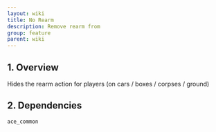 ```yaml
---
layout: wiki
title: No Rearm
description: Remove rearm from
group: feature
parent: wiki
---
```


## 1. Overview

Hides the rearm action for players (on cars / boxes / corpses / ground)

## 2. Dependencies

`ace_common`

